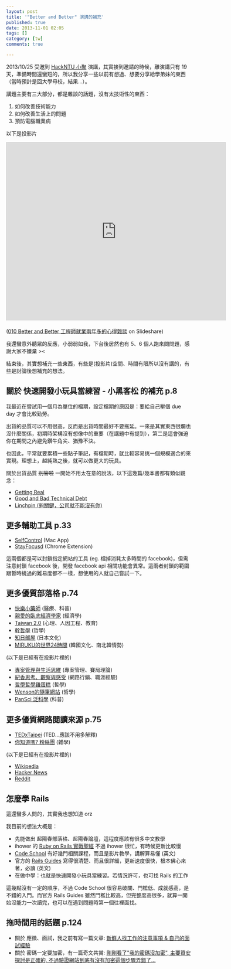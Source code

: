 ```yaml
---
layout: post
title: '"Better and Better" 演講的補充'
published: true
date: 2013-11-01 02:05
tags: []
category: [tw]
comments: true

---
```

2013/10/25 受邀到 [HackNTU 小聚](http://www.accupass.com/event/register?eid=464118848478336) 演講，其實接到邀請的時候，離演講只有 19 天，準備時間還蠻短的，所以我分享一些以前有想過、想要分享給學弟妹的東西（當時預計是回大學母校，結果...）。

講題主要有三大部分，都是雜談的話題，沒有太技術性的東西：

1. 如何改善技術能力
2. 如何改善生活上的問題
3. 預防電腦職業病

以下是投影片

<iframe src="http://www.slideshare.net/slideshow/embed_code/27586976?rel=0" width="597" height="486" frameborder="0" marginwidth="0" marginheight="0" scrolling="no" style="border:1px solid #CCC;border-width:1px 1px 0;margin-bottom:5px" allowfullscreen> </iframe>

([010 Better and Better 工程師就業兩年多的心得雜談](https://www.slideshare.net/BruceLi2/010-better-and-better) on Slideshare)

我還蠻意外聽眾的反應，小弱弱如我，下台後居然也有 5、6 個人跑來問問題，感謝大家不嫌棄 ><

結束後，其實想補充一些東西，有些是(投影片)空間、時間有限所以沒有講的，有些是討論後想補充的想法。


## 關於 快速開發小玩具當練習 - 小黑客松 的補充 p.8

我最近在嘗試用一個月為單位的檔期，設定檔期的原因是：要給自己壓個 due day 才會比較勤勞。

出貨的品質可以不用很高，反而是出貨時間最好不要拖延。一來是其實東西很爛也沒什麼關係，初期時架構沒有想像中的重要（在講題中有提到），第二是這會強迫你在期間之內避免鑽牛角尖、猶豫不決。

也因此，平常就要累積一些點子筆記，有檔期時，就比較容易挑一個規模適合的來實現。理想上，越純熟之後，就可以做更大的玩具。

關於出貨品質 ~~別管啦~~ 一開始不用太在意的說法，以下這幾篇/幾本書都有類似觀念：

* [Getting Real](http://gettingreal.37signals.com/)
* [Good and Bad Technical Debt](http://blog.crisp.se/2013/10/11/henrikkniberg/good-and-bad-technical-debt)
* [Linchpin (夠關鍵，公司就不能沒有你)](http://www.books.com.tw/exep/assp.php/bruceli/products/0010520893)

## 更多輔助工具 p.33

* [SelfControl](http://selfcontrolapp.com/) (Mac App)
* [StayFocusd](https://chrome.google.com/webstore/detail/stayfocusd/laankejkbhbdhmipfmgcngdelahlfoji?hl=en-US) (Chrome Extension)

這兩個都是可以封鎖指定網站的工具 (eg. 檔掉消耗太多時間的 facebook)，但需注意封鎖 facebook 後，開發 facebook api 相關功能會異常。這兩者封鎖的範圍跟暫時繞過的難易度都不一樣，想使用的人就自己嘗試一下。

## 更多優質部落格 p.74

* [快樂小藥師](http://mulicia.pixnet.net/blog) (醫療、科普)
* [親愛的臥底經濟學家](http://www.ftchinese.com/column/007000022) (經濟學)
* [Taiwan 2.0](http://taiwan.chtsai.org/) (心理、人因工程、教育)
* [幹哲學](http://isaacstn.blogspot.tw/) (哲學)
* [知日部屋](http://www.cuhkacs.org/~benng/Bo-Blog/index.php) (日本文化)
* [MIRUKU的世界24時間](http://www.mworld24.com/) (韓國文化、南北韓情勢)

(以下是已經有在投影片裡的)

*	[專案管理與生活思維](http://projectup.net/) (專案管理、賽局理論)
*	[紀香思考、觀察與感受](http://norika.tw/) (網路行銷、職涯經驗)
*	[哲學哲學雞蛋糕](http://cja.tw/) (哲學)
*	[Wenson的隨筆網站](http://wensonyeh.blogspot.tw/) (哲學)
*	[PanSci 泛科學](http://pansci.tw/) (科普)

## 更多優質網路閱讀來源 p.75

* [TEDxTaipei](http://tedxtaipei.com/) (TED...應該不用多解釋)
* [你知道嗎? 粉絲團](https://www.facebook.com/zztao) (雜學)

(以下是已經有在投影片裡的)

* [Wikipedia](http://en.wikipedia.org/wiki/Main_Page)
* [Hacker News](https://news.ycombinator.com/)
* [Reddit](http://www.reddit.com/)

<a name="learn-rails">

## 怎麼學 Rails

這還蠻多人問的，其實我也想知道 orz

我目前的想法大概是：

* 先能做出 超陽春部落格、超陽春論壇，這程度應該有很多中文教學
* ihower 的 [Ruby on Rails 實戰聖經](http://ihower.tw/rails3/) 不過 ihower 很忙，有時候更新比較慢
* [Code School](https://www.codeschool.com/) 有好幾門相關課程，而且是影片教學，講解算易懂 (英文)
* 官方的 [Rails Guides](http://guides.rubyonrails.org/) 寫得很清楚、而且很詳細，更新速度很快，根本佛心來著，必讀 (英文)
* 在做中學：也就是快速開發小玩具當練習。若情況許可，也可找 Rails 的工作

這幾點沒有一定的順序，不過 Code School 很容易破關、門檻低、成就感高，是不錯的入門。而官方 Rails Guides 雖然門檻比較高，但完整度高很多，就算一開始沒能力一次讀完，也可以在遇到問題時第一個往裡面找。

## 拖時間用的話題 p.124

* 關於 應徵、面試，我之前有寫一篇文章: [新鮮人找工作的注意事項 & 自己的面試經驗](http://littlebmix.blogspot.tw/2011/09/blog-post.html)
* 關於 密碼一定要加密，有一篇奇文共賞: [剛剛看了"我的密碼沒加密", 主要資安探討是正確的, 不過驗證網站到底有沒有加密這個步驟弄錯了...](http://www.flickr.com/photos/huanglifu/8393039552/sizes/o/in/photostream/)
